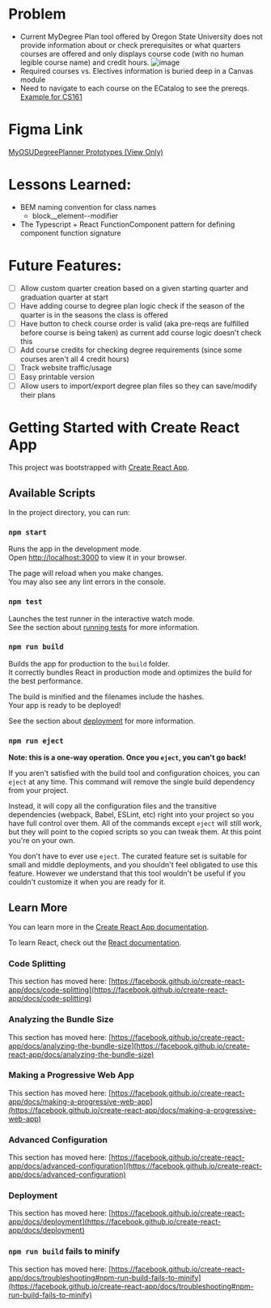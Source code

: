 # Problem
- Current MyDegree Plan tool offered by Oregon State University does not provide information about or check prerequisites or what quarters courses are offered and only displays course code (with no human legible course name) and credit hours. 
![image](https://github.com/user-attachments/assets/f06aa548-f5ad-4744-b587-637ecdc9efe4)
- Required courses vs. Electives information is buried deep in a Canvas module
- Need to navigate to each course on the ECatalog to see the prereqs. [Example for CS161](https://ecampus.oregonstate.edu/soc/ecatalog/ecoursedetail.htm?subject=CS&coursenumber=161&termcode=ALL)


# Figma Link
[MyOSUDegreePlanner Prototypes (View Only)](https://www.figma.com/design/uInwn7ScBF7rFUsZ9zd7uM/MyOSUDegreePlanner-Prototypes?node-id=3-3&t=WOPh7GzVrdQXalHd-1)

# Lessons Learned:
- BEM naming convention for class names
    - block__element--modifier
- The Typescript + React FunctionComponent pattern for defining component function signature

# Future Features:
- [ ] Allow custom quarter creation based on a given starting quarter and graduation quarter at start
- [ ] Have adding course to degree plan logic check if the season of the quarter is in the seasons the class is offered
- [ ] Have button to check course order is valid (aka pre-reqs are fulfilled before course is being taken) as current add course logic doesn't check this
- [ ] Add course credits for checking degree requirements (since some courses aren't all 4 credit hours)
- [ ] Track website traffic/usage
- [ ] Easy printable version
- [ ] Allow users to import/export degree plan files so they can save/modify their plans

# Getting Started with Create React App

This project was bootstrapped with [Create React App](https://github.com/facebook/create-react-app).

## Available Scripts

In the project directory, you can run:

### `npm start`

Runs the app in the development mode.\
Open [http://localhost:3000](http://localhost:3000) to view it in your browser.

The page will reload when you make changes.\
You may also see any lint errors in the console.

### `npm test`

Launches the test runner in the interactive watch mode.\
See the section about [running tests](https://facebook.github.io/create-react-app/docs/running-tests) for more information.

### `npm run build`

Builds the app for production to the `build` folder.\
It correctly bundles React in production mode and optimizes the build for the best performance.

The build is minified and the filenames include the hashes.\
Your app is ready to be deployed!

See the section about [deployment](https://facebook.github.io/create-react-app/docs/deployment) for more information.

### `npm run eject`

**Note: this is a one-way operation. Once you `eject`, you can't go back!**

If you aren't satisfied with the build tool and configuration choices, you can `eject` at any time. This command will remove the single build dependency from your project.

Instead, it will copy all the configuration files and the transitive dependencies (webpack, Babel, ESLint, etc) right into your project so you have full control over them. All of the commands except `eject` will still work, but they will point to the copied scripts so you can tweak them. At this point you're on your own.

You don't have to ever use `eject`. The curated feature set is suitable for small and middle deployments, and you shouldn't feel obligated to use this feature. However we understand that this tool wouldn't be useful if you couldn't customize it when you are ready for it.

## Learn More

You can learn more in the [Create React App documentation](https://facebook.github.io/create-react-app/docs/getting-started).

To learn React, check out the [React documentation](https://reactjs.org/).

### Code Splitting

This section has moved here: [https://facebook.github.io/create-react-app/docs/code-splitting](https://facebook.github.io/create-react-app/docs/code-splitting)

### Analyzing the Bundle Size

This section has moved here: [https://facebook.github.io/create-react-app/docs/analyzing-the-bundle-size](https://facebook.github.io/create-react-app/docs/analyzing-the-bundle-size)

### Making a Progressive Web App

This section has moved here: [https://facebook.github.io/create-react-app/docs/making-a-progressive-web-app](https://facebook.github.io/create-react-app/docs/making-a-progressive-web-app)

### Advanced Configuration

This section has moved here: [https://facebook.github.io/create-react-app/docs/advanced-configuration](https://facebook.github.io/create-react-app/docs/advanced-configuration)

### Deployment

This section has moved here: [https://facebook.github.io/create-react-app/docs/deployment](https://facebook.github.io/create-react-app/docs/deployment)

### `npm run build` fails to minify

This section has moved here: [https://facebook.github.io/create-react-app/docs/troubleshooting#npm-run-build-fails-to-minify](https://facebook.github.io/create-react-app/docs/troubleshooting#npm-run-build-fails-to-minify)
